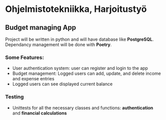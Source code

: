 # Ohjelmistotekniikka, Harjoitustyö
## Budget managing App
Project will be written in python and will have database like **PostgreSQL**. Dependancy management will be done with **Poetry**.
### Some Features:
- User authentication system: user can register and login to the app
- Budget management: Logged users can add, update, and delete income and expense entries
- Logged users can see displayed current balance

### Testing
- Unittests for all the necessary classes and functions: **authentication** and **financial calculations**


